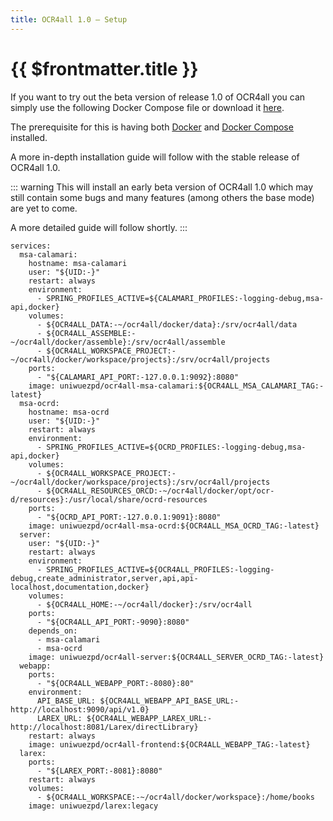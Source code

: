 ```yaml
---
title: OCR4all 1.0 – Setup
---
```

# {{ $frontmatter.title }}

If you want to try out the beta version of release 1.0 of OCR4all you can simply use the following Docker Compose file or download it [here]().

The prerequisite for this is having both [Docker](https://docs.docker.com/get-started/get-docker/) and [Docker Compose](https://docs.docker.com/compose/install/) installed. 

A more in-depth installation guide will follow with the stable release of OCR4all 1.0.

::: warning
This will install an early beta version of OCR4all 1.0 which may still contain some bugs and many features (among others the base mode) are yet to come.

A more detailed guide will follow shortly.
:::

```
services:
  msa-calamari:
    hostname: msa-calamari
    user: "${UID:-}"
    restart: always
    environment:
      - SPRING_PROFILES_ACTIVE=${CALAMARI_PROFILES:-logging-debug,msa-api,docker}
    volumes:
      - ${OCR4ALL_DATA:-~/ocr4all/docker/data}:/srv/ocr4all/data
      - ${OCR4ALL_ASSEMBLE:-~/ocr4all/docker/assemble}:/srv/ocr4all/assemble
      - ${OCR4ALL_WORKSPACE_PROJECT:-~/ocr4all/docker/workspace/projects}:/srv/ocr4all/projects
    ports:
      - "${CALAMARI_API_PORT:-127.0.0.1:9092}:8080"
    image: uniwuezpd/ocr4all-msa-calamari:${OCR4ALL_MSA_CALAMARI_TAG:-latest}
  msa-ocrd:
    hostname: msa-ocrd
    user: "${UID:-}"
    restart: always
    environment:
      - SPRING_PROFILES_ACTIVE=${OCRD_PROFILES:-logging-debug,msa-api,docker}
    volumes:
      - ${OCR4ALL_WORKSPACE_PROJECT:-~/ocr4all/docker/workspace/projects}:/srv/ocr4all/projects
      - ${OCR4ALL_RESOURCES_ORCD:-~/ocr4all/docker/opt/ocr-d/resources}:/usr/local/share/ocrd-resources
    ports:
      - "${OCRD_API_PORT:-127.0.0.1:9091}:8080"
    image: uniwuezpd/ocr4all-msa-ocrd:${OCR4ALL_MSA_OCRD_TAG:-latest}
  server:
    user: "${UID:-}"
    restart: always
    environment:
      - SPRING_PROFILES_ACTIVE=${OCR4ALL_PROFILES:-logging-debug,create_administrator,server,api,api-localhost,documentation,docker}
    volumes:
      - ${OCR4ALL_HOME:-~/ocr4all/docker}:/srv/ocr4all
    ports:
      - "${OCR4ALL_API_PORT:-9090}:8080"
    depends_on:
      - msa-calamari
      - msa-ocrd
    image: uniwuezpd/ocr4all-server:${OCR4ALL_SERVER_OCRD_TAG:-latest}
  webapp:
    ports:
      - "${OCR4ALL_WEBAPP_PORT:-8080}:80"
    environment:
      API_BASE_URL: ${OCR4ALL_WEBAPP_API_BASE_URL:-http://localhost:9090/api/v1.0}
      LAREX_URL: ${OCR4ALL_WEBAPP_LAREX_URL:-http://localhost:8081/Larex/directLibrary}
    restart: always
    image: uniwuezpd/ocr4all-frontend:${OCR4ALL_WEBAPP_TAG:-latest}
  larex:
    ports:
      - "${LAREX_PORT:-8081}:8080"
    restart: always
    volumes:
      - ${OCR4ALL_WORKSPACE:-~/ocr4all/docker/workspace}:/home/books
    image: uniwuezpd/larex:legacy
```
